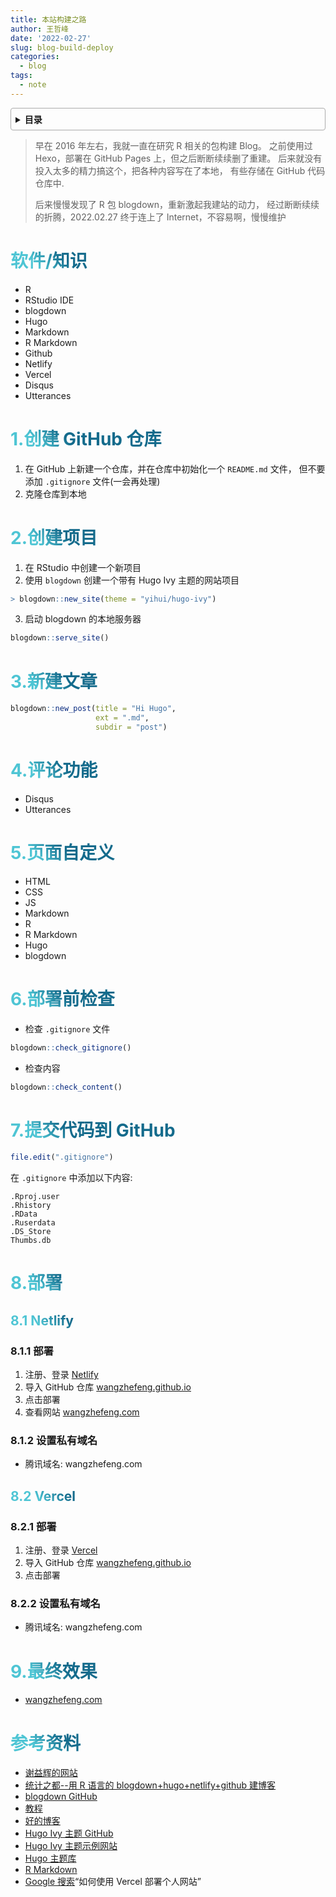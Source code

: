 ```yaml
---
title: 本站构建之路
author: 王哲峰
date: '2022-02-27'
slug: blog-build-deploy
categories:
  - blog
tags:
  - note
---
```


<style>
h1 {
  background-color: #2B90B6;
  background-image: linear-gradient(45deg, #4EC5D4 10%, #146b8c 20%);
  background-size: 100%;
  -webkit-background-clip: text;
  -moz-background-clip: text;
  -webkit-text-fill-color: transparent;
  -moz-text-fill-color: transparent;
}
h2 {
  background-color: #2B90B6;
  background-image: linear-gradient(45deg, #4EC5D4 10%, #146b8c 20%);
  background-size: 100%;
  -webkit-background-clip: text;
  -moz-background-clip: text;
  -webkit-text-fill-color: transparent;
  -moz-text-fill-color: transparent;
}

details {
    border: 1px solid #aaa;
    border-radius: 4px;
    padding: .5em .5em 0;
}

summary {
    font-weight: bold;
    margin: -.5em -.5em 0;
    padding: .5em;
}

details[open] {
    padding: .5em;
}

details[open] summary {
    border-bottom: 1px solid #aaa;
    margin-bottom: .5em;
}
img {
    pointer-events: none;
}
</style>


<details><summary>目录</summary><p>

- [软件/知识](#软件知识)
- [1.创建 GitHub 仓库](#1创建-github-仓库)
- [2.创建项目](#2创建项目)
- [3.新建文章](#3新建文章)
- [4.评论功能](#4评论功能)
- [5.页面自定义](#5页面自定义)
- [6.部署前检查](#6部署前检查)
- [7.提交代码到 GitHub](#7提交代码到-github)
- [8.部署](#8部署)
  - [8.1 Netlify](#81-netlify)
    - [8.1.1 部署](#811-部署)
    - [8.1.2 设置私有域名](#812-设置私有域名)
  - [8.2 Vercel](#82-vercel)
    - [8.2.1 部署](#821-部署)
    - [8.2.2 设置私有域名](#822-设置私有域名)
- [9.最终效果](#9最终效果)
- [参考资料](#参考资料)
</p></details><p></p>

> 早在 2016 年左右，我就一直在研究 R 相关的包构建 Blog。
  之前使用过 Hexo，部署在 GitHub Pages 上，但之后断断续续删了重建。
  后来就没有投入太多的精力搞这个，把各种内容写在了本地，
  有些存储在 GitHub 代码仓库中.
> 
> 后来慢慢发现了 R 包 blogdown，重新激起我建站的动力，
  经过断断续续的折腾，2022.02.27 终于连上了 Internet，不容易啊，慢慢维护

# 软件/知识

- R
- RStudio IDE
- blogdown
- Hugo
- Markdown
- R Markdown
- Github
- Netlify
- Vercel
- Disqus
- Utterances

# 1.创建 GitHub 仓库

1. 在 GitHub 上新建一个仓库，并在仓库中初始化一个 `README.md` 文件，
   但不要添加 `.gitignore` 文件(一会再处理)
2. 克隆仓库到本地

# 2.创建项目

1. 在 RStudio 中创建一个新项目
2. 使用 `blogdown` 创建一个带有 Hugo Ivy 主题的网站项目

```r
> blogdown::new_site(theme = "yihui/hugo-ivy")
```

3. 启动 blogdown 的本地服务器

```r
blogdown::serve_site()
```

# 3.新建文章

```r
blogdown::new_post(title = "Hi Hugo", 
                   ext = ".md",
                   subdir = "post")
```

# 4.评论功能

- Disqus
- Utterances

# 5.页面自定义

- HTML
- CSS
- JS
- Markdown
- R
- R Markdown
- Hugo
- blogdown

# 6.部署前检查

- 检查 `.gitignore` 文件

```r
blogdown::check_gitignore()
```

- 检查内容

```r
blogdown::check_content()
```

# 7.提交代码到 GitHub

```r
file.edit(".gitignore")
```

在 `.gitignore` 中添加以下内容:

```
.Rproj.user
.Rhistory
.RData
.Ruserdata
.DS_Store
Thumbs.db
```

# 8.部署

## 8.1 Netlify

### 8.1.1 部署

1. 注册、登录 [Netlify](https://vercel.com/login)
2. 导入 GitHub 仓库 [wangzhefeng.github.io](https://github.com/wangzhefeng/wangzhefeng.github.io)
3. 点击部署
4. 查看网站 [wangzhefeng.com](https://wangzhefeng.com/)

### 8.1.2 设置私有域名

- 腾讯域名: wangzhefeng.com

## 8.2 Vercel

### 8.2.1 部署

1. 注册、登录 [Vercel](https://vercel.com/login)
2. 导入 GitHub 仓库 [wangzhefeng.github.io](https://github.com/wangzhefeng/wangzhefeng.github.io)
3. 点击部署

### 8.2.2 设置私有域名

- 腾讯域名: wangzhefeng.com

# 9.最终效果

- [wangzhefeng.com](https://wangzhefeng.vercel.app/)

# 参考资料

- [谢益辉的网站](https://yihui.org/)
- [统计之都--用 R 语言的 blogdown+hugo+netlify+github 建博客](https://cosx.org/2018/01/build-blog-with-blogdown-hugo-netlify-github/)
- [blogdown GitHub](https://github.com/rstudio/blogdown)
- [教程](https://www.apreshill.com/blog/2020-12-new-year-new-blogdown/#step-5-publish-site)
- [好的博客](https://robjhyndman.com/)
- [Hugo Ivy 主题 GitHub](https://github.com/yihui/hugo-ivy)
- [Hugo Ivy 主题示例网站](https://ivy.yihui.org/)
- [Hugo 主题库](https://themes.gohugo.io/?search-input=)
- [R Markdown](https://rmarkdown.rstudio.com/)
- [Google 搜索](https://www.google.com)“如何使用 Vercel 部署个人网站”

